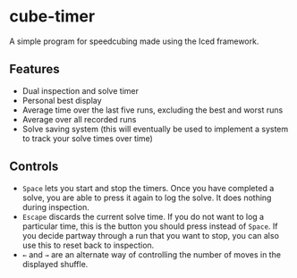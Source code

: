 # cube-timer
A simple program for speedcubing made using the Iced framework.

## Features

- Dual inspection and solve timer
- Personal best display
- Average time over the last five runs, excluding the best and worst runs
- Average over all recorded runs
- Solve saving system (this will eventually be used to implement a system to track your solve times over time)

## Controls

- `Space` lets you start and stop the timers. Once you have completed a solve, you are able to press it again to log the solve. It does nothing during inspection.
- `Escape` discards the current solve time. If you do not want to log a particular time, this is the button you should press instead of `Space`. If you decide partway through a run that you want to stop, you can also use this to reset back to inspection.
- `←` and `→` are an alternate way of controlling the number of moves in the displayed shuffle. 
